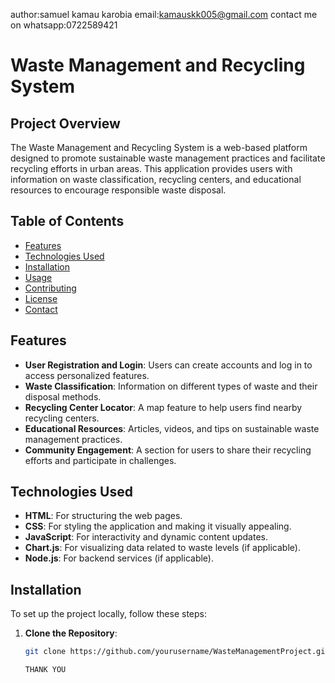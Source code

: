 author:samuel kamau karobia
email:kamauskk005@gmail.com
contact me on whatsapp:0722589421
# Waste Management and Recycling System

## Project Overview

The Waste Management and Recycling System is a web-based platform designed to promote sustainable waste management practices and facilitate recycling efforts in urban areas. This application provides users with information on waste classification, recycling centers, and educational resources to encourage responsible waste disposal.

## Table of Contents

- [Features](#features)
- [Technologies Used](#technologies-used)
- [Installation](#installation)
- [Usage](#usage)
- [Contributing](#contributing)
- [License](#license)
- [Contact](#contact)

## Features

- **User  Registration and Login**: Users can create accounts and log in to access personalized features.
- **Waste Classification**: Information on different types of waste and their disposal methods.
- **Recycling Center Locator**: A map feature to help users find nearby recycling centers.
- **Educational Resources**: Articles, videos, and tips on sustainable waste management practices.
- **Community Engagement**: A section for users to share their recycling efforts and participate in challenges.

## Technologies Used

- **HTML**: For structuring the web pages.
- **CSS**: For styling the application and making it visually appealing.
- **JavaScript**: For interactivity and dynamic content updates.
- **Chart.js**: For visualizing data related to waste levels (if applicable).
- **Node.js**: For backend services (if applicable).

## Installation

To set up the project locally, follow these steps:

1. **Clone the Repository**:
   ```bash
   git clone https://github.com/yourusername/WasteManagementProject.git.

   THANK YOU
   
